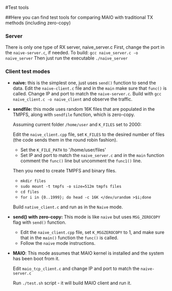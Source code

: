 #Test tools

##Here you can find test tools for comparing MAIO with traditional TX methods (including zero-copy)

### Server
There is only one type of RX server, naive_server.c
First, change the port in the `naive-server.c`, if needed.
To build: `gcc naive_server.c -o naive_server`
Then just run the executable `./naive_server`

### Client test modes
- **naive:**  this is the simplest one, just uses `send()` function to send the data. Edit the `naive-client.c`
file and in the `main` make sure that `func()` is called. Change IP and port to match the `naive-server.c`.
  Build with `gcc naive_client.c -o naive_client` and observe the traffic.
  

- **sendfile:** this mode uses random 16K files that are populated in the TMPFS, along with `sendfile` function, which is zero-copy.

    Assuming current folder `/home/user`  and `K_FILES` set to 2000:

    Edit the `naive_client.cpp` file, set `K_FILES` to the desired number of files (the code sends them in the round robin fashion).
  - Set the `K_FILE_PATH` to '/home/user/files' 
  - Set IP and port to match the `naive_server.c` and in the `main` function comment the `func()` line but uncomment the `func1()` line.
    
  Then you need to create TMPFS and binary files.
  
  - `mkdir files`
  - `sudo mount -t tmpfs -o size=512m tmpfs files`
  - `cd files`
  - `for i in {0..1999}; do head -c 16K </dev/urandom >$i;done`
    
  Build `native_client.c` and run as in the `Naive` mode.


- **send() with zero-copy:** This mode is like `naive` but uses `MSG_ZEROCOPY` flag with `send()` function. 
    - Edit the `naive_client.cpp` file, set `K_MSGZEROCOPY` to 1, and make sure that in the `main()` function the `func()` is called.
    - Follow the `naive` mode instructions.
  
- **MAIO**: This mode assumes that MAIO kernel is installed and the system has been boot from it.

  Edit `maio_tcp_client.c` and change IP and port to match the `naive-server.c`
  
  Run `./test.sh` script - it will build MAIO client and run it.